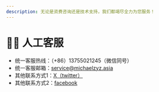 ```yaml
---
description: 无论是资费咨询还是技术支持，我们都竭尽全力为您服务！
---
```


# 🙋‍♂️ 人工客服

* 统一客服热线：（+86）13755021245（微信同号）
* 统一客服邮箱：service@michaelzyz.asia
* 其他联系方式1：[X（twitter）](https://twitter.com/zhuMichael47208)
* 其他联系方式2：[facebook](https://www.facebook.com/profile.php?id=100094452263754)
